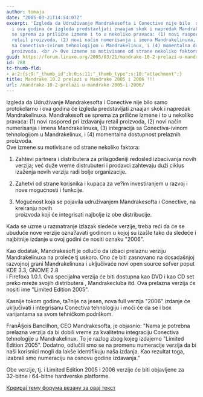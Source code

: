 ```yaml
---
author: tomaja
date: "2005-03-21T14:54:07Z"
excerpt: 'Izgleda da Udruživanje Mandrakesofta i Conective nije bilo  samo protokolarno
  i ova godina će izgleda predstavljati znaajan skok i napredak Mandrakelinuxa. Mandrakesoft
  se sprema za prilične izmene i to u nekoliko pravaca: (1) novi raspored pri izdavanju
  retail proizvoda, (2) novi način numerisanja i imena Mandrakelinuxa, (3) integracija
  sa Conectiva-ivinom tehnologijom u Mandrakelinux, i (4) momentalna dostupnost prelaznih
  proizvoda. <br /> Ove izmene su motivisane od strane nekoliko faktora:'
guid: https://forum.linuxo.org/2005/03/21/mandrake-10-2-prelazi-u-mandrake-2005-i-2006/
id: 788
tc-thumb-fld:
- a:2:{s:9:"_thumb_id";b:0;s:11:"_thumb_type";s:10:"attachment";}
title: Mandrake 10.2 prelazi u Mandrake 2005 i 2006 !!!
url: /mandrake-10-2-prelazi-u-mandrake-2005-i-2006/
---
```

Izgleda da Udruživanje Mandrakesofta i Conective nije bilo samo protokolarno i ova godina će izgleda predstavljati znaajan skok i napredak Mandrakelinuxa. Mandrakesoft se sprema za prilične izmene i to u nekoliko pravaca: (1) novi raspored pri izdavanju retail proizvoda, (2) novi način numerisanja i imena Mandrakelinuxa, (3) integracija sa Conectiva-ivinom tehnologijom u Mandrakelinux, i (4) momentalna dostupnost prelaznih proizvoda.  
Ove izmene su motivisane od strane nekoliko faktora:<!--break-->

  
1. Zahtevi partnera i distributera za prilagođeniji redosled izbacivanja novih verzija; već duže vreme distrubuteri i prodavci zahtevaju duži ciklus izaženja novih verzija radi bolje organizacije.

2. Zahetvi od strane korisnika i kupaca za ve?im investiranjem u razvoj i nove mogućnosti i funkcije.

3. Mogućnost koja se pojavila udruživanjem Mandrakesofta i Conective, na kreiranju novih  
proizvoda koji će integrisati najbolje iz obe distribucije.

Kada se uzme u razmatranje izlazak sledeće verzije, treba reći da će se ubuduće nove verzije ozna?avati godinom u kojoj su iza&scaron;le tako da sledeće i najbitnije izdanje u ovoj godini će nositi oznaku "2006".

Kao dodatak, Mandrakesoft je odlučio da izbaci prelaznu verziju Mandrakelinuxa na proleće tj uskoro. Ono će biti zasnovano na dosada&scaron;njoj razvojnoj grani Mandrakelinuxa i uključivaće novi open source sofver poput KDE 3.3, GNOME 2.8  
i Firefoxa 1.0.1. Ova specijalna verzija će biti dostupna kao DVD i kao CD set preko mreže svojih distributera , Mandrakecluba itd. Ova prelazna verzija će nositi ime "Limited Edition 2005".

Kasnije tokom godine, ta?nije na jesen, nova full verzija "2006" izdanje će uključivati i integrisanu Conectiva tehnologiju i moći će da se i box varijantama sa svom tehničkom podr&scaron;kom.

Fran&Atilde;&sect;ois Bancilhon, CEO Mandrakesofta, je objasnio: "Nama je potrebna prelazna verzija da bi dobili vreme za kvalitetnu integraciju Conectiva tehnologije u Mandrakelinux. To je razlog zbog kojeg izdajemo "Limited Edition 2005". Dodatno, odlučili smo se na promenu numeracije verzija da bi na&scaron;i korisnici mogli da lak&scaron;e identifikuju na&scaron;a izdanja. Kao rezultat toga, izabrali smo numeraciju na osnovu godine izdavanja."

Obe verzije, tj. i Limited Edition 2005 i 2006 verzije će biti objavljene za  
32-bitne i 64-bitne hardverske platforme. 

[Креирај тему форума везану за овај текст](https://linuxo.org/nova-tema-na-forumu/?se_pid=788)
